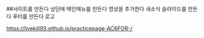 ##사이트를 만든다
 상단에 메인메뉴를 만든다
 영상을 추가한다
 새소식 슬라이드를 만든다
 푸터를 만든다
 로고

https://livekill93.github.io/practicepage-AC6FOR-/
